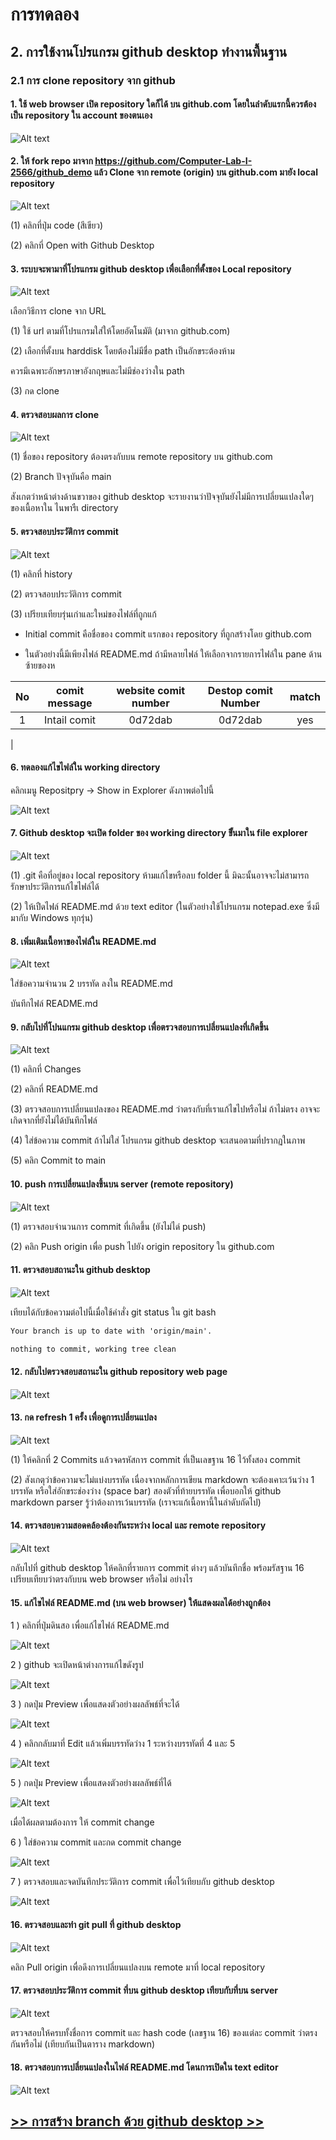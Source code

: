 # การทดลอง

## 2. การใช้งานโปรแกรม github desktop ทำงานพื้นฐาน

### 2.1 การ clone repository จาก github 

#### 1. ใช้ web browser เปิด repository ใดก็ได้ บน github.com โดยในลำดับแรกนี้ควรต้องเป็น repository ใน account  ของตนเอง

![Alt text](./Pictures/Picture-04.png)

#### 2. ให้ fork repo มาจาก https://github.com/Computer-Lab-I-2566/github_demo แล้ว Clone จาก remote (origin) บน github.com มายัง local repository

![Alt text](./Pictures/Picture-05.png)

(1) คลิกที่ปุ่ม code (สีเขียว)

(2) คลิกที่  Open with Github Desktop

#### 3. ระบบจะพามาที่โปรแกรม github desktop เพื่อเลือกที่ตั้งของ Local repository

![Alt text](Pictures/Picture-06.png)

เลือกวิธีการ clone จาก URL

(1) ใช้ url ตามที่โปรแกรมใส่ให้โดยอัตโนมัติ (มาจาก github.com)

(2) เลือกที่ตั้งบน harddisk โดยต้องไม่มีชื่อ  path เป็นอักขระต้องห้าม

ควรมีเฉพาะอักษรภาษาอังกฤษและไม่มีช่องว่างใน path

(3) กด clone

#### 4. ตรวจสอบผลการ clone

![Alt text](./Pictures/Picture-07.png)

(1) ชื่อของ repository ต้องตรงกับบน remote repository บน github.com

(2) Branch ปัจจุบันคือ main

สังเกตว่าหน้าต่างด้านขวาของ github desktop  จะรายงานว่าปัจจุบันยังไม่มีการเปลี่ยนแปลงใดๆ ของเนื้อหาใน  ไนพารืเ directory 

#### 5. ตรวจสอบประวัติการ commit

![Alt text](./Pictures/Picture-08.png)

(1) คลิกที่ history

(2) ตรวจสอบประวัติการ commit

(3) เปรียบเทียบรุ่นเก่าและใหม่ของไฟล์ที่ถูกแก้

- Initial commit คือชื่อของ commit แรกของ repository ที่ถูกสร้างโดย github.com

- ในตัวอย่างนี้มีเพียงไฟล์ README.md ถ้ามีหลายไฟล์ ให้เลือกจากรายการไฟล์ใน pane ด้านซ้ายของห

|No|comit message|website comit number|Destop comit Number|match|
|:---:|:---------:|:-----------------:|:------------------:|:---:|
|1|Intail comit|0d72dab|0d72dab|yes|
|
#### 6. ทดลองแก้ไขไฟล์ใน working directory

คลิกเมนู Repositpry -> Show in Explorer ดังภาพต่อไปนี้

![Alt text](./Pictures/Picture-09.png)

#### 7. Github desktop จะเปิด folder ของ  working directory ขึั้นมาใน file explorer

![Alt text](./Pictures/Picture-10.png)

(1) .git คือที่อยู่ของ local repository ห้ามแก้ไขหรือลบ folder นี้ มิฉะนั้นอาจจะไม่สามารถรักษาประวัติการแก้ไขไฟล์ได้

(2) ให้เปืดไฟล์ README.md ด้วย text editor (ในตัวอย่างใช้โปรแกรม notepad.exe ซึ่งมีมากับ Windows ทุกรุ่น)

#### 8. เพิ่มเติมเนื้อหาของไฟล์ใน README.md

![Alt text](./Pictures/Picture-11.png)

ใส่ข้อความจำนวน 2 บรรทัด ลงใน README.md

บันทึกไฟล์ README.md

#### 9. กลับไปที่โปนแกรม github desktop เพื่อตรวจสอบการเปลี่ยนแปลงที่เกิดขึ้น

![Alt text](./Pictures/Picture-12.png)

(1) คลิกที่ Changes

(2) คลิกที่ README.md

(3) ตรวจสอบการเปลี่ยนแปลงของ README.md ว่าตรงกับที่เราแก้ไขไปหรือไม่ ถ้าไม่ตรง อาจจะเกิดจากที่ยังไม่ได้บันทึกไฟล์

(4) ใส่ข้อความ commit ถ้าไม่ใส่ โปรแกรม github desktop จะเสนอตามที่ปรากฏในภาพ

(5) คลิก Commit to main

#### 10. push การเปลี่ยนแปลงขึ้นบน server (remote repository)
 
![Alt text](./Pictures/Picture-13.png)

(1)  ตรวจสอบจำนวนการ commit ที่เกิดขึ้น (ยังไม่ได่ push)

(2)  คลิก Push origin เพื่อ push ไปยัง origin repository ใน github.com

#### 11. ตรวจสอบสถานะใน github desktop 

![Alt text](/Pictures/Picture-14.png)

เทียบได้กับข้อความต่อไปนี้เมื่อใช้คำสั่ง git status ใน git bash

``` md
Your branch is up to date with 'origin/main'.

nothing to commit, working tree clean
```

#### 12. กลับไปตรวจสอบสถานะใน github repository web page

![Alt text](./Pictures/Picture-15.png)

#### 13. กด refresh 1 ครั้ง เพื่อดูการเปลี่ยนแปลง

![Alt text](./Pictures/Picture-16.png)

(1) ให้คลิกที่ 2 Commits แล้วจดรหัสการ commit ที่เป็นเลขฐาน 16 ไว้ทั้งสอง commit

(2) สังเกตุว่าข้อความจะไม่แบ่งบรรทัด เนื่องจากหลักการเขียน markdown จะต้องเคาะเว้นว่าง 1 บรรทัด หรือใส่อักขระช่องว่าง (space bar)  สองตัวที่ท้ายบรรทัด เพื่อบอกให้ github markdown parser รู้ว่าต้องการเว้นบรรทัด (เราจะแก้เนื้อหานี้ในลำดับถัดไป)

#### 14. ตรวจสอบความสอดคล้องต้องกันระหว่าง local และ remote repository

![Alt text](./Pictures/Picture-17.png)


กลับไปที่ github desktop ให้คลิกที่รายการ commit ต่างๆ แล้วบันทึกชื่อ พร้อมรัสฐาน 16  เปรียบเทียบว่าตรงกับบน web browser หรือไม่ อย่างไร

#### 15. แก้ไขไฟล์ README.md (บน web browser) ให้แสดงผลได้อย่างถูกต้อง

1 ) คลิกที่ปุ่มดินสอ เพื่อแก้ไขไฟล์ README.md

![Alt text](./Pictures/Picture-18.png)

2 )  github จะเปิดหน้าต่างการแก้ไขดังรูป

![Alt text](./Pictures/Picture-19.png)

3 )  กดปุ่ม Preview เพื่อแสดงตัวอย่างผลลัพธ์ที่จะได้

![Alt text](./Pictures/Picture-20.png)

4 )  คลิกกลับมาที่ Edit แล้วเพิ่มบรรทัดว่าง 1 ระหว่างบรรทัดที่ 4 และ 5

![Alt text](./Pictures/Picture-21.png)

5 )  กดปุ่ม Preview เพื่อแสดงตัวอย่างผลลัพธ์ที่ได้

![Alt text](./Pictures/Picture-22.png)

เมื่อได้ผลตามต้องการ ให้ commit change  

6 )  ใส่ข้อความ commit และกด commit change

![Alt text](./Pictures/Picture-23.png)

7 )  ตรวจสอบและจดบันทึกประวัติการ commit เพื่อไว้เทียบกับ github desktop

![Alt text](./Pictures/Picture-24.png)

#### 16. ตรวจสอบและทำ git pull ที่ github desktop

![Alt text](./Pictures/Picture-25.png)

คลิก Pull origin เพื่อดึงการเปลี่ยนแปลงบน remote มาที่ local repository

#### 17. ตรวจสอบประวัติการ commit ที่บน github desktop เทียบกับที่บน  server

![Alt text](./Pictures/Picture-26.png)

ตรวจสอบให้ครบทั้งชื่อการ commit และ hash code (เลขฐาน 16) ของแต่ละ commit ว่าตรงกันหรือไม่ (เทียบกันเป็นตาราง markdown)

#### 18. ตรวจสอบการเปลี่ยนแปลงในไฟล์ README.md โดนการเปิดใน text editor

![Alt text](./Pictures/Picture-27.png)

## [>> การสร้าง branch ด้วย github desktop >>](W12-Labsheet-03.md)
